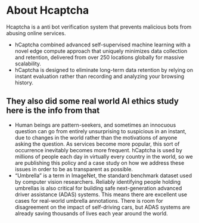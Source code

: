 # About Hcaptcha
Hcaptcha is a anti bot verification system that prevents malicious bots from abusing online services.
- hCaptcha combined advanced self-supervised machine learning with a novel edge compute approach that uniquely minimizes data collection and retention, delivered from over 250 locations globally for massive scalability.
- hCaptcha is designed to eliminate long-term data retention by relying on instant evaluation rather than recording and analyzing your browsing history.

## They also did some real world AI ethics study here is the info from that
- Human beings are pattern-seekers, and sometimes an innocuous question can go from entirely unsurprising to suspicious in an instant, due to changes in the world rather than the motivations of anyone asking the question. As services become more popular, this sort of occurrence inevitably becomes more frequent. hCaptcha is used by millions of people each day in virtually every country in the world, so we are publishing this policy and a case study on how we address these issues in order to be as transparent as possible.
- “Umbrella” is a term in ImageNet, the standard benchmark dataset used by computer vision researchers. Reliably identifying people holding umbrellas is also critical for building safe next-generation advanced driver assistance (ADAS) systems. This means there are excellent use cases for real-world umbrella annotations. There is room for disagreement on the impact of self-driving cars, but ADAS systems are already saving thousands of lives each year around the world.
